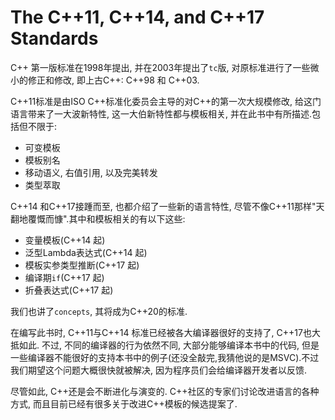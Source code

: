 # The C++11, C++14, and C++17 Standards

C++ 第一版标准在1998年提出, 并在2003年提出了`tc`版, 对原标准进行了一些微小的修正和修改, 即上古C++: C++98 和 C++03.

C++11标准是由ISO C++标准化委员会主导的对C++的第一次大规模修改, 给这门语言带来了一大波新特性, 这一大伯新特性都与模板相关, 并在此书中有所描述.包括但不限于:

- 可变模板
- 模板别名
- 移动语义, 右值引用, 以及完美转发
- 类型萃取

C++14 和C++17接踵而至, 也都介绍了一些新的语言特性, 尽管不像C++11那样"天翻地覆慨而慷".其中和模板相关的有以下这些:

- 变量模板(C++14 起)
- 泛型Lambda表达式(C++14 起)
- 模板实参类型推断(C++17 起)
- 编译期`if`(C++17 起)
- 折叠表达式(C++17 起)

我们也讲了`concepts`, 其将成为C++20的标准.

在编写此书时, C++11与C++14 标准已经被各大编译器很好的支持了, C++17也大抵如此. 不过, 不同的编译器的行为依然不同, 大部分能够编译本书中的代码, 但是一些编译器不能很好的支持本书中的例子(还没全敲完,我猜他说的是MSVC).不过我们期望这个问题大概很快就被解决, 因为程序员们会给编译器开发者以反馈.

尽管如此, C++还是会不断进化与演变的. C++社区的专家们讨论改进语言的各种方式, 而且目前已经有很多关于改进C++模板的候选提案了.

